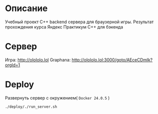# Описание
Учебный проект С++ backend сервера для браузерной игры. Результат прохождения курса Яндекс Практикум C++ для бэкенда

# Сервер 
Игра: http://olololo.lol
Graphana: http://olololo.lol:3000/goto/AEceCDmIk?orgId=1

# Deploy
Развернуть сервер с окружением( `Docker 24.0.5` )
```bash
./deploy/./run_server.sh
```
